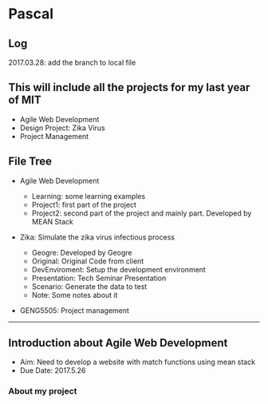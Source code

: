 # Pascal

## Log

2017.03.28: add the branch to local file

## This will include all the projects for my last year of MIT

- Agile Web Development
- Design Project: Zika Virus
- Project Management

## File Tree
- Agile Web Development
  - Learning: some learning examples
  - Project1: first part of the project
  - Project2: second part of the project and mainly part. Developed by MEAN Stack

- Zika: Simulate the zika virus infectious process
  - Geogre: Developed by Geogre
  - Original: Original Code from client
  - DevEnviroment: Setup the development environment
  - Presentation: Tech Seminar Presentation
  - Scenario: Generate the data to test
  - Note: Some notes about it

- GENG5505: Project management

----

## Introduction about Agile Web Development
- Aim: Need to develop a website with match functions using mean stack
- Due Date: 2017.5.26
### About my project

